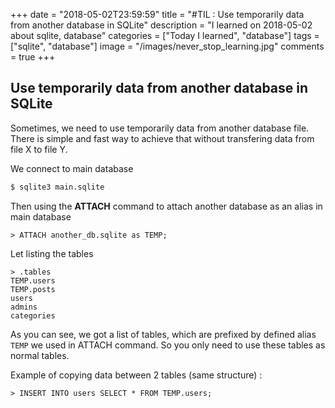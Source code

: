 +++
date = "2018-05-02T23:59:59"
title = "#TIL : Use temporarily data from another database in SQLite"
description = "I learned on 2018-05-02 about sqlite, database"
categories = ["Today I learned", "database"]
tags = ["sqlite", "database"]
image = "/images/never_stop_learning.jpg"
comments = true
+++



## Use temporarily data from another database in SQLite

Sometimes, we need to use temporarily data from another database file. There is simple and fast way to achieve that without transfering data from file X to file Y.

We connect to main database

```bash
$ sqlite3 main.sqlite
```

Then using the **ATTACH** command to attach another database as an alias in main database

```
> ATTACH another_db.sqlite as TEMP;
```

Let listing the tables

```
> .tables
TEMP.users
TEMP.posts
users
admins
categories
```

As you can see, we got a list of tables, which are prefixed by defined alias `TEMP` we used in ATTACH command. So you only need to use these tables as normal tables.

Example of copying data between 2 tables (same structure) :

```
> INSERT INTO users SELECT * FROM TEMP.users;
```
